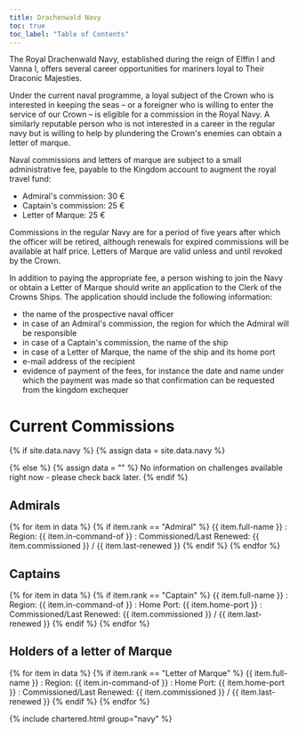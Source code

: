 ```yaml
---
title: Drachenwald Navy
toc: true
toc_label: "Table of Contents"
---
```


The Royal Drachenwald Navy, established during the reign of Elffin I and Vanna I, offers several career opportunities for mariners loyal to Their Draconic Majesties.

Under the current naval programme, a loyal subject of the Crown who is interested in keeping the seas – or a foreigner who is willing to enter the service of our Crown – is eligible for a commission in the Royal Navy. A similarly reputable person who is not interested in a career in the regular navy but is willing to help by plundering the Crown's enemies can obtain a letter of marque.

Naval commissions and letters of marque are subject to a small administrative fee, payable to the Kingdom account to augment the royal travel fund:

* Admiral's commission: 30 €
* Captain's commission: 25 €
* Letter of Marque: 25 €

Commissions in the regular Navy are for a period of five years after which the officer will be retired, although renewals for expired commissions will be available at half price. Letters of Marque are valid unless and until revoked by the Crown.

In addition to paying the appropriate fee, a person wishing to join the Navy or obtain a Letter of Marque should write an application to the Clerk of the Crowns Ships. The application should include the following information:

* the name of the prospective naval officer
* in case of an Admiral's commission, the region for which the Admiral will be responsible
* in case of a Captain's commission, the name of the ship
*  in case of a Letter of Marque, the name of the ship and its home port
* e-mail address of the recipient
* evidence of payment of the fees, for instance the date and name under which the payment was made so that confirmation can be requested from the kingdom exchequer

# Current Commissions

{% if site.data.navy %}
  {% assign data = site.data.navy %}
  
{% else %}
  {% assign data = "" %}
  No information on challenges available right now - please check back later.
{% endif %}

## Admirals
{% for item in data %}
{% if item.rank == "Admiral" %}
{{ item.full-name }}
: Region: {{ item.in-command-of }}
: Commissioned/Last Renewed: {{ item.commissioned }} / {{ item.last-renewed }}
{% endif %}
{% endfor %}

## Captains
{% for item in data %}
{% if item.rank == "Captain" %}
{{ item.full-name }}
: Region: {{ item.in-command-of }}
: Home Port: {{ item.home-port }}
: Commissioned/Last Renewed: {{ item.commissioned }} / {{ item.last-renewed }}
{% endif %}
{% endfor %}
 
## Holders of a letter of Marque
{% for item in data %}
{% if item.rank == "Letter of Marque" %}
{{ item.full-name }}
: Region: {{ item.in-command-of }}
: Home Port: {{ item.home-port }}
: Commissioned/Last Renewed: {{ item.commissioned }} / {{ item.last-renewed }}
{% endif %}
{% endfor %}
 

{% include chartered.html group="navy" %}


